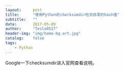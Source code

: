 ```yaml
---
layout:     post
title:      "使用Python的checksumdir检测目录的hash值"
subtitle:   ""
date:       2017-05-09
author:     "Tesla9527"
header-img: "img/home-bg-art.jpg"
catalog:    false
tags:
    - Python
---
```

Google一下checksumdir进入官网查看说明。






